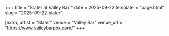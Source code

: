 +++
title = "Slater at Valley Bar "
date = 2025-09-22
template = "page.html"
slug = "2025-09-22-slater"

[extra]
artist = "Slater"
venue = "Valley Bar"
venue_url = "https://www.valleybarphx.com/"
+++
